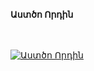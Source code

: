 **Աստծո Որդին**

\
\
[![Աստծո Որդին](https://upload.wikimedia.org/wikipedia/ru/5/58/Son_of_God_poster.jpg)](https://vkvideo.ru/video-83600764_456244785)
